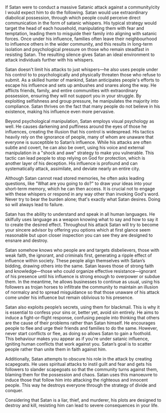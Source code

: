 If Satan were to conduct a massive Satanic attack against a community/city I would expect him to do the following. Satan would use extraordinary diabolical possession, through which people could perceive direct communication in the form of satanic whispers. His typical strategy would target the head of each household, manipulating them with fear and temptation, leading them to misguide their family into aligning with satanic forces. Once under his influence, families often leave their neighbourhood to influence others in the wider community, and this results in long-term isolation and psychological pressure on those who remain steadfast in resisting Satan. The resulting silence gives Satan an ideal environment to attack individuals further with his whispers.

Satan doesn't limit his attacks to just whispers—he also uses people under his control to to psychologically and physically threaten those who refuse to submit. As a skilled hunter of mankind, Satan anticipates people's efforts to escape his influence and sets up ambushes and snares along the way. He afflicts friends, family, and entire communities with extraordinary possession, ensuring they will not support you in your struggle. By exploiting selfishness and group pressure, he manipulates the majority into compliance. Satan thrives on the fact that many people do not believe in his existence, making his influence even more pervasive.

Beyond psychological manipulation, Satan employs visual psychology as well. He causes darkening and puffiness around the eyes of those he influences, creating the illusion that his control is widespread. His tactics heavily rely on the ignorance of people, many of whom are unaware that everyone is susceptible to Satan’s influence. While his attacks are often subtle and covert, he can also be overt, using his voice and external manipulation in a "shock and awe" strategy to make you vulnerable. This tactic can lead people to stop relying on God for protection, which is another layer of his deception. His influence is profound and can systematically attack, assimilate, and deviate nearly an entire city.

Although Satan cannot read stored memories, he often asks leading questions, like "What are you going to do?" to draw your ideas into your short-term memory, which he can then access. It is crucial not to engage with these whispers or respond in any way other than invoking God's word. Never try to bear the burden alone; that's exactly what Satan desires. Doing so will always lead to failure.

Satan has the ability to understand and speak in all human languages. He skilfully uses language as a weapon knowing what to say and how to say it to create the desired effect. Throughout his attack Satan will try to become your sincere advisor by offering you options which at first glance seem reasonable but upon closer inspection you can see they are designed to ensnare and destroy.

Satan somehow knows who people are and targets disbelievers, those with weak faith, the ignorant, and criminals first, generating a ripple effect of influence within society. These people align themselves with Satan’s bidding, drawing others into the same. Satan leaves those of strong faith and knowledge—those who could organize effective resistance—ignorant of his presence until his influence is strong enough to overpower or subdue them. In the meantime, he allows businesses to continue as usual, using his followers as trojan horses to infiltrate the community to maintain an illusion of normalcy and to spread misguidance so that those unaware of his attack come under his influence but remain oblivious to his presence.

Satan also exploits people’s secrets, using them for blackmail. This is why it is essential to confess your sins or, better yet, avoid sin entirely. He aims to induce a fight-or-flight response, confusing people into thinking that others are the cause of their problems rather than Satan himself. He encourages people to flee and urge their friends and families to do the same. However, never start conflicts or flee, as doing so allows Satan to gain a foothold. This behaviour makes you appear as if you're under satanic influence, igniting human conflicts that work against you. Satan’s goal is to scatter people rather than unite them in faith against him.

Additionally, Satan attempts to obscure his role in the attack by creating scapegoats. He uses spiritual attacks to instil guilt and fear and gets his followers to slander scapegoats so that the community turns against them, blaming them for the possession and chaos. Satan uses this manoeuvre to induce those that follow him into attacking the righteous and innocent people. This way he destroys everyone through the strategy of divide and conquer.

Considering that Satan is a liar, thief, and murderer, his plots are designed to destroy and kill, resisting him can lead to severe consequences in your life.
